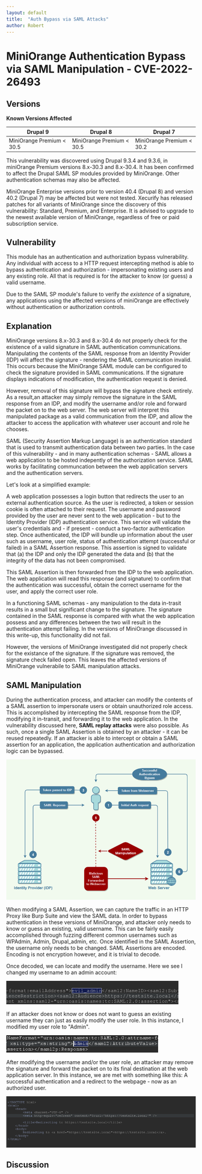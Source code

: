 ```yaml
---
layout: default
title:  "Auth Bypass via SAML Attacks"
author: Robert
---
```


# MiniOrange Authentication Bypass via SAML Manipulation - CVE-2022-26493

## Versions

**Known Versions Affected**

| Drupal 9 |  Drupal 8     | Drupal 7 |
| ----------- | ----------- | ----------- |
| MiniOrange Premium < 30.5 | MiniOrange Premium < 30.5      | MiniOrange Premium < 30.2       |

This vulnerability was discovered using Drupal 9.3.4 and 9.3.6, in miniOrange Premium versions 8.x-30.3 and 8.x-30.4. It has been confirmed to affect the Drupal
SAML SP modules provided by MiniOrange.  Other authentication schemas may also be affected.

MiniOrange Enterprise versions prior to version 40.4 (Drupal 8) and version 40.2 (Drupal 7) may be affected but were not tested. Xecurify has released patches for all variants of MiniOrange since the discovery
of this vulnerability: Standard, Premium, and Enterprise.  It is advised to upgrade to the newest available version of MiniOrange, regardless of free or paid subscription service. 

## Vulnerability

This module has an authentication and authorization bypass vulnerability. Any individual with access to a HTTP request intercepting method is able to bypass 
authentication and authorization - impersonating existing users and any existing role. All that is required is for the attacker to know (or guess) a valid username.

Due to the SAML SP module's failure to verify *the existence* of a signature, any applications using the affected versions of miniOrange are effectively without authentication or authorization controls.

## Explanation

MiniOrange versions 8.x-30.3 and 8.x-30.4 do not properly check for the existence of a valid signature in SAML authentication communications.  Manipulating
the contents of the SAML response from an Identity Provider (IDP) will affect the signature - rendering the SAML communication invalid.  This occurs because the MiniOrange 
SAML module can be configured to check the signature provided in SAML communications. If the signature displays indications of modification, the authentication
request is denied.  

However, removal of this signature will bypass the signature check entirely. As a result,an attacker may simply remove the signature in the SAML response from an IDP, and modify the username and/or role and forward the packet on to the web server.
The web server will interpret this manipulated package as a valid communication from the IDP, and allow the attacker to access the application with whatever user account and role he chooses.

SAML (Security Assertion Markup Language) is an authentication standard that is used to transmit authentication data between two parties.  In the case of this vulnerability - 
and in many authentication schemas - SAML allows a web application to be hosted indepently of the authorization service.  SAML works by facilitating communcation between the web application servers 
and the authentication servers.  

Let's look at a simplified example:

A web application possesses a login button that redirects the user to an external authentication source.  As the user is redirected, a token or session cookie is often attached to their request.  The username and
password provided by the user are never sent to the web application - but to the Identity Provider (IDP) authentication service.  This service will validate the user's credentials and - if present - conduct
a two-factor authentication step.  Once authenticated, the IDP will bundle up information about the user such as username, user role, status of authentication attempt (successful or failed) in a SAML Assertion response. This assertion is signed
to validate that (a) the IDP and only the IDP generated the data and (b) that the integrity of the data has not been compromised.

This SAML Assertion is then forwarded from the IDP to the web application.  The web application will read this response (and signature) to confirm that the authentication was successful, obtain the correct username for the user, and apply the correct user role.

In a functioning SAML schemas - any manipulation to the data in-trasit results in a small but significant change to the signature.  The signature contained in the SAML response is compared with what the web application possess
and any differences between the two will result in the authentication attempt failing.  In the versions of MiniOrange discussed in this write-up, this functionality did not fail.

However, the versions of MiniOrange investigated did not properly check for the existance of the signature.  If the signature was removed, the signature check failed open. This leaves the affected versions of MiniOrange vulnerabile
to SAML manipulation attacks.

## SAML Manipulation

During the authentication process, and attacker can modify the contents of a SAML assertion to impersonate users or obtain unauthorized role access. This is 
accomplished by intercepting the SAML response from the IDP, modifying it in-transit, and forwarding it to the web application.  In the vulnerability discussed here, **SAML replay attacks**
were also possible.  As such, once a single SAML Assertion is obtained by an attacker - it can be reused repeatedly.  If an attacker is able to intercept or obtain 
a SAML assertion for an application, the application authentication and authorization logic can be bypassed.

![SAML Manipulation Attack](/_img/SAML_cap2.PNG)

When modifying a SAML Assertion, we can capture the traffic in an HTTP Proxy like Burp Suite and view the SAML data. In order to bypass authentication in these versions
of MiniOrange, and attacker only needs to know or guess an existing, valid username.  This can be fairly easily accomplished through fuzzing different common usernames such as WPAdmin, Admin,
Drupal_admin, etc.  Once identified in the SAML Assertion, the username only needs to be changed.  SAML Assertions are encoded. Encoding is not encryption however, and it is trivial to decode.

Once decoded, we can locate and modify the username.  Here we see I changed my username to an admin account:

![SAML Decoded](/_img/evil_admin.png)

If an attacker does not know or does not want to guess an existing username they can just as easily modify the user role.  In this instance, I modified my user role to "Admin".

![SAML Role](/_img/SAML_role_1.PNG)

After modifying the username and/or the user role, an attacker may remove the signature and forward the packet on to its final destination at the web application server. In this instance, we are met with something like this: A successful authentication and a redirect to the webpage - now as an authorized user.

![SAML Success](/_img/success.png)

## Discussion





